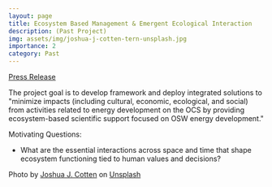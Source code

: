 ```yaml
---
layout: page
title: Ecosystem Based Management & Emergent Ecological Interaction
description: (Past Project)
img: assets/img/joshua-j-cotten-tern-unsplash.jpg
importance: 2
category: Past
---
```


<a href="https://www.bu.edu/earth/2022/09/12/bu-joins-boem-nooa-to-support-ecosystem-based-development-on-the-us-outer-continental-shelf/">Press Release</a>

The project goal is to develop framework and deploy integrated solutions to "minimize impacts (including cultural, economic, ecological, and social) from activities related to energy development on the OCS by providing ecosystem-based scientific support focused on OSW energy development."

Motivating Questions:

- What are the essential interactions across space and time that shape ecosystem functioning tied to human values and decisions?


Photo by <a href="https://unsplash.com/@jcotten?utm_source=unsplash&utm_medium=referral&utm_content=creditCopyText">Joshua J. Cotten</a> on <a href="https://unsplash.com/s/photos/%22least-tern%22?utm_source=unsplash&utm_medium=referral&utm_content=creditCopyText">Unsplash</a>